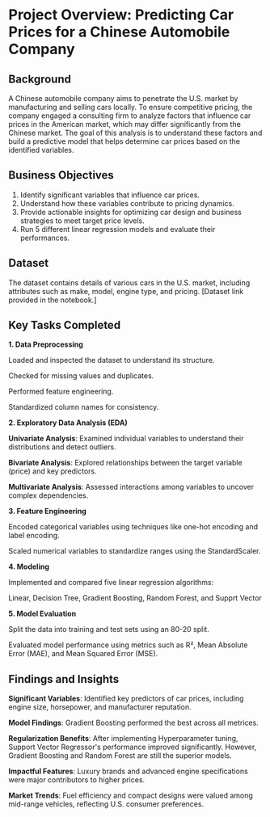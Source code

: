 # Project Overview: Predicting Car Prices for a Chinese Automobile Company

## Background

A Chinese automobile company aims to penetrate the U.S. market by manufacturing and selling cars locally. To ensure competitive pricing, the company engaged a consulting firm to analyze factors that influence car prices in the American market, which may differ significantly from the Chinese market. The goal of this analysis is to understand these factors and build a predictive model that helps determine car prices based on the identified variables.

## Business Objectives

1. Identify significant variables that influence car prices.
2. Understand how these variables contribute to pricing dynamics.
3. Provide actionable insights for optimizing car design and business strategies to meet target price levels.
4. Run 5 different linear regression models and evaluate their performances.

## Dataset
The dataset contains details of various cars in the U.S. market, including attributes such as make, model, engine type, and pricing. [Dataset link provided in the notebook.]

## Key Tasks Completed

**1. Data Preprocessing**

Loaded and inspected the dataset to understand its structure.

Checked for missing values and duplicates.

Performed feature engineering.

Standardized column names for consistency.

**2. Exploratory Data Analysis (EDA)**

**Univariate Analysis**: Examined individual variables to understand their distributions and detect outliers.

**Bivariate Analysis**: Explored relationships between the target variable (price) and key predictors.

**Multivariate Analysis**: Assessed interactions among variables to uncover complex dependencies.

**3. Feature Engineering**

Encoded categorical variables using techniques like one-hot encoding and label encoding.

Scaled numerical variables to standardize ranges using the StandardScaler.

**4. Modeling**

Implemented and compared five linear regression algorithms:

Linear, Decision Tree, Gradient Boosting, Random Forest, and Supprt Vector

**5. Model Evaluation**

Split the data into training and test sets using an 80-20 split.

Evaluated model performance using metrics such as R², Mean Absolute Error (MAE), and Mean Squared Error (MSE).

## Findings and Insights

**Significant Variables**: Identified key predictors of car prices, including engine size, horsepower, and manufacturer reputation.

**Model Findings**: Gradient Boosting performed the best across all metrices.

**Regularization Benefits**: After implementing Hyperparameter tuning, Support Vector Regressor's performance improved significantly. However, Gradient Boosting and Random Forest are still the superior models.

**Impactful Features**: Luxury brands and advanced engine specifications were major contributors to higher prices.

**Market Trends**: Fuel efficiency and compact designs were valued among mid-range vehicles, reflecting U.S. consumer preferences.
